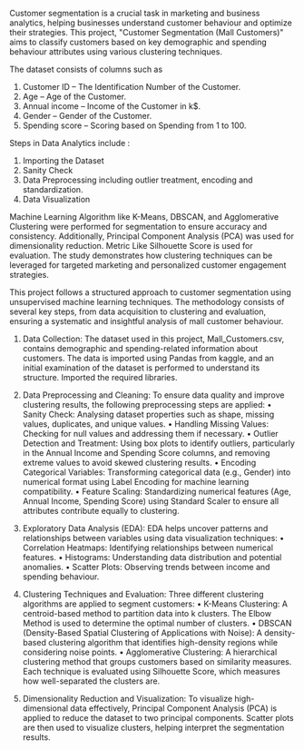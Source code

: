 Customer segmentation is a crucial task in marketing and business analytics, helping businesses understand customer behaviour and optimize their strategies. 
This project, "Customer Segmentation (Mall Customers)" aims to classify customers based on key demographic and spending behaviour attributes using various clustering techniques.

The dataset consists of columns such as 
1.	 Customer ID  –  The Identification Number of the Customer.
2.	 Age  –  Age of the Customer.
3.	 Annual income – Income of the Customer in k$.
4.	 Gender – Gender of the Customer.
5.	 Spending score – Scoring based on Spending from 1 to 100.

 Steps in Data Analytics include :
1.	Importing the  Dataset
2.	Sanity Check
3.	Data Preprocessing including outlier treatment, encoding and standardization. 
4.	Data Visualization

Machine Learning Algorithm like K-Means, DBSCAN, and Agglomerative Clustering were performed for segmentation to ensure accuracy and consistency.
Additionally, Principal Component Analysis (PCA) was used for dimensionality reduction.
Metric Like Silhouette Score is used for evaluation.
The study demonstrates how clustering techniques can be leveraged for targeted marketing and personalized customer engagement strategies.

This project follows a structured approach to customer segmentation using unsupervised machine learning techniques. 
The methodology consists of several key steps, from data acquisition to clustering and evaluation, ensuring a systematic and insightful analysis of mall customer behaviour.
     
1. Data Collection:
     The dataset used in this project, Mall_Customers.csv, contains demographic and spending-related information about customers. The data is imported using Pandas from kaggle, and an initial examination of the dataset is performed to understand its structure. Imported the required libraries.
   
2. Data Preprocessing and Cleaning:
     To ensure data quality and improve clustering results, the following preprocessing steps are applied:
•	Sanity Check: Analysing dataset properties such as shape, missing values, duplicates, and unique values.
•	Handling Missing Values: Checking for null values and addressing them if necessary.
•	Outlier Detection and Treatment: Using box plots to identify outliers, particularly in the Annual Income and Spending Score columns, and removing extreme values to avoid skewed clustering results.
•	Encoding Categorical Variables: Transforming categorical data (e.g., Gender) into numerical format using Label Encoding for machine learning compatibility.
•	Feature Scaling: Standardizing numerical features (Age, Annual Income, Spending Score) using Standard Scaler to ensure all attributes contribute equally to clustering.

3. Exploratory Data Analysis (EDA):
   EDA helps uncover patterns and relationships between variables using data visualization techniques:
•	Correlation Heatmaps: Identifying relationships between numerical features.
•	Histograms: Understanding data distribution and potential anomalies.
•	Scatter Plots: Observing trends between income and spending behaviour.

4. Clustering Techniques and Evaluation:
   Three different clustering algorithms are applied to segment customers:
•	K-Means Clustering: A centroid-based method to partition data into k clusters. The Elbow Method is used to determine the optimal number of clusters.
•	DBSCAN (Density-Based Spatial Clustering of Applications with Noise): A density-based clustering algorithm that identifies high-density regions while considering noise points.
•	Agglomerative Clustering: A hierarchical clustering method that groups customers based on similarity measures.
     Each technique is evaluated using Silhouette Score, which measures how well-separated the clusters are.
   
5. Dimensionality Reduction and Visualization:
     To visualize high-dimensional data effectively, Principal Component Analysis (PCA) is applied to reduce the dataset to two principal components. Scatter plots are then used to visualize clusters, helping interpret the segmentation results.
